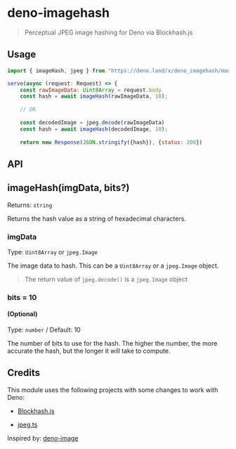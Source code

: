# deno-imagehash

> Perceptual JPEG image hashing for Deno via Blockhash.js

## Usage

```javascript
import { imageHash, jpeg } from "https://deno.land/x/deno_imagehash/mod.ts";

serve(async (request: Request) => {
    const rawImageData: Uint8Array = request.body
    const hash = await imageHash(rawImageData, 10);
    
    // OR
    
    const decodedImage = jpeg.decode(rawImageData)
    const hash = await imageHash(decodedImage, 10);
    
    return new Response(JSON.stringify({hash}), {status: 200})

```

## API

## imageHash(imgData, bits?)
Returns: `string`

Returns the hash value as a string of hexadecimal characters.

### imgData 
Type: `Uint8Array` or `jpeg.Image`

The image data to hash. This can be a `Uint8Array` or a `jpeg.Image` object.

>    The return value of `jpeg.decode()` is a `jpeg.Image` object

### bits = 10 
#### (Optional)

Type: `number` / Default: 10

The number of bits to use for the hash. The higher the number, the more accurate the hash, but
the longer it will take to compute.


## Credits

This module uses the following projects with some changes to work with Deno:

- [Blockhash.js](https://github.com/commonsmachinery/blockhash-js)

- [jpeg.ts](https://github.com/fakoua/jpeg.ts)

Inspired by: [deno-image](https://github.com/MariusVatasoiu/deno-image)
